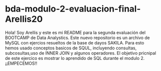 # bda-modulo-2-evaluacion-final-Arellis20
Hola! Soy Arellis y este es mi README para la segunda evaluación del BOOTCAMP de Data Analystics.
Este nuevo repositorio es un archivo de MySQL con ejercios resueltos de la base de dayos SAKILA. Para esto hemos usado conceptos basicos de SQUL, incluyendo consultas, subcosultas,uso de INNER JOIN y algunos operadores.
El objetivo pricnipal de este ejercico es mostrar lo aprendido de SQL durante el modulo 2. 
¡¡EMPECEMOS!!
